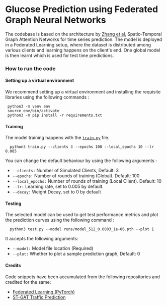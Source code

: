 # Glucose Prediction using Federated Graph Neural Networks 

The codebase is based on the architecture by [Zhang et al](https://ieeexplore.ieee.org/document/8903252), Spatio-Temporal Graph Attention Networks for time series prediction. The model is deployed in a Federated Learning setup, where the dataset is distributed among various clients and learning happens on the client's end. One global model is then learnt which is used for test time predictions. 

### How to run the code
#### Setting up a virtual environment

We recommend setting up a virtual environment and installing the requisite libraries using the following commands :
 
 ```
  python3 -m venv env
  source env/bin/activate
  python3 -m pip install -r requirements.txt
  ```

#### Training
The model training happens with the [<code>train.py</code>](train.py) file. 

```
  python3 train.py --clients 3 --epochs 100 --local_epochs 10 --lr 0.005 
  ```

You can change the default behaviour by using the following arguments :

* ```--clients:```        Number of Simulated Clients, Default: 3
* ```--epochs:```         Number of rounds of training (Global). Default: 100
* ```--local_epochs:```   Number of rounds of training (Local Client). Default: 10
* ```--lr:```             Learning rate, set to 0.005 by default.
* ```--decay:```          Weight Decay, set to 0 by default

#### Testing
The selected model can be used to get test performance metrics and plot the prediction curves using the following command :
```
  python3 test.py --model runs/model_512_0.0003_1e-06.pth --plot 1
  ```
It accepts the following arguments: 
* ```--model:```       Model file location (Required)
* ```--plot:```        Whether to plot a sample prediction graph, Default: 0

#### Credits
Code snippets have been accumulated from the following repositories and credited for the same:
* [Federated Learning (PyTorch)](https://github.com/AshwinRJ/Federated-Learning-PyTorch/tree/master)
* [ST-GAT Traffic Prediction](https://github.com/jswang/stgat_traffic_prediction/tree/main)


